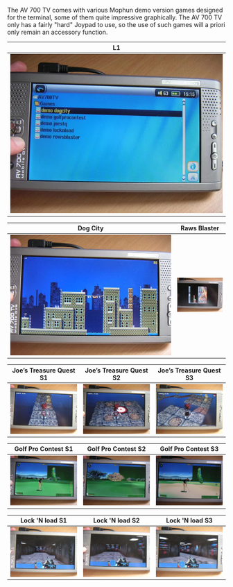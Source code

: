 The AV 700 TV comes with various Mophun demo version games designed for the terminal, some of them quite impressive graphically. The AV 700 TV only has a fairly "hard" Joypad to use, so the use of such games will a priori only remain an accessory function.


| L1 |
| --- |
| ![Screenshots](AV700_G1.png.webp)

| Dog City | Raws Blaster |
| --- | --- |
| ![Screenshots](AV700_G5.png.webp) | ![Screenshots](AV700_G12.png.webp) |

| Joe’s Treasure Quest S1 | Joe’s Treasure Quest S2 | Joe’s Treasure Quest S3 |
| --- | --- | --- |
| ![Screenshots](AV700_G6.png.webp) | ![Screenshots](AV700_G7.png.webp) | ![Screenshots](AV700_G8.png.webp) |

| Golf Pro Contest S1 | Golf Pro Contest S2 | Golf Pro Contest S3 |
| --- | --- | --- |
| ![Screenshots](AV700_G2.png.webp) | ![Screenshots](AV700_G3.png.webp) | ![Screenshots](AV700_G4.png.webp) |

| Lock 'N load S1 | Lock 'N load S2 | Lock 'N load S3 |
| --- | --- | --- |
| ![Screenshots](AV700_G9.png.webp) | ![Screenshots](AV700_G10.png.webp) | ![Screenshots](AV700_G11.png.webp) |
